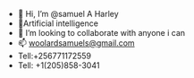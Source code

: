 - 👋 Hi, I’m @samuel A Harley
- 👀Artificial intelligence
- 💞️ I’m looking to collaborate with anyone i can
- 📫 woolardsamuels@gmail.com
- Tell:+256771172559
- Tell: +1(205)858-3041

<!---
samueltexa/samueltexa is a ✨ special ✨ repository because its `README.md` (this file) appears on your GitHub profile.
You can click the Preview link to take a look at your changes.
--->

